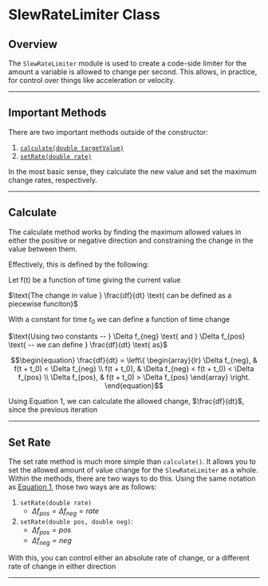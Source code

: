# SlewRateLimiter Class 

## Overview

The `SlewRateLimiter` module is used to create a code-side limiter for the amount a variable is allowed to change per second. This allows, in practice, for control over things like acceleration or velocity.

---

## Important Methods

There are two important methods outside of the constructor:
  1. [`calculate(double targetValue)`](#calculate)
  2. [`setRate(double rate)`](#set-rate)

In the most basic sense, they calculate the new value and set the maximum change rates, respectively.

---

## Calculate

The calculate method works by finding the maximum allowed values in either the positive or negative direction and constraining the change in the value between them.

Effectively, this is defined by the following:

$\text{Let f(t) be a function of time giving the current value}$

$\text{The change in value } \frac{df}{dt} \text{ can be defined as a piecewise funciton}$

$\text{With a constant for time } t_0 \text{ we can define a function of time change}$

$\text{Using two constants -- } \Delta f_{neg} \text{ and } \Delta f_{pos} \text{ -- we can define } \frac{df}{dt} \text{ as}$

```math
\begin{equation}
  \frac{df}{dt} = 
    \left\{
      \begin{array}{lr}
        \Delta f_{neg}, & f(t + t_0) < \Delta f_{neg} \\
        f(t + t_0), & \Delta f_{neg} < f(t + t_0) < \Delta f_{pos} \\
        \Delta f_{pos}, & f(t + t_0) > \Delta f_{pos}
      \end{array}
    \right.
 \end{equation}
```

Using $\text{Equation 1}$, we can calculate the allowed change, $\frac{df}{dt}$, since the previous iteration 

---

## Set Rate

The set rate method is much more simple than `calculate()`. It allows you to set the allowed amount of value change for the `SlewRateLimiter` as a whole. Within the methods, there are two ways to do this. Using the same notation as [$\text{Equation 1}$](#calculate), those two ways are as follows:
  1. `setRate(double rate)`
      - $\Delta f_{pos} = \Delta f_{neg} = rate$
  2. `setRate(double pos, double neg)`: 
      - $\Delta f_{pos} = pos$
      - $\Delta f_{neg} = neg$

With this, you can control either an absolute rate of change, or a different rate of change in either direction 

---
